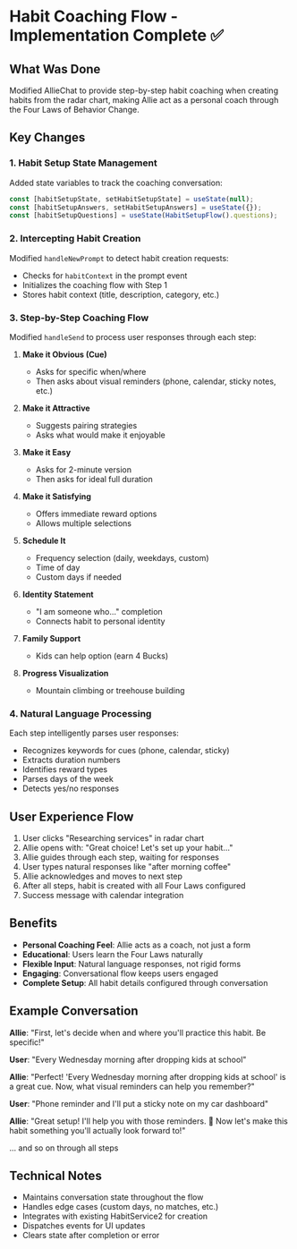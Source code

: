 # Habit Coaching Flow - Implementation Complete ✅

## What Was Done

Modified AllieChat to provide step-by-step habit coaching when creating habits from the radar chart, making Allie act as a personal coach through the Four Laws of Behavior Change.

## Key Changes

### 1. **Habit Setup State Management**
Added state variables to track the coaching conversation:
```javascript
const [habitSetupState, setHabitSetupState] = useState(null);
const [habitSetupAnswers, setHabitSetupAnswers] = useState({});
const [habitSetupQuestions] = useState(HabitSetupFlow().questions);
```

### 2. **Intercepting Habit Creation**
Modified `handleNewPrompt` to detect habit creation requests:
- Checks for `habitContext` in the prompt event
- Initializes the coaching flow with Step 1
- Stores habit context (title, description, category, etc.)

### 3. **Step-by-Step Coaching Flow**
Modified `handleSend` to process user responses through each step:

1. **Make it Obvious (Cue)**
   - Asks for specific when/where
   - Then asks about visual reminders (phone, calendar, sticky notes, etc.)

2. **Make it Attractive**
   - Suggests pairing strategies
   - Asks what would make it enjoyable

3. **Make it Easy**
   - Asks for 2-minute version
   - Then asks for ideal full duration

4. **Make it Satisfying**
   - Offers immediate reward options
   - Allows multiple selections

5. **Schedule It**
   - Frequency selection (daily, weekdays, custom)
   - Time of day
   - Custom days if needed

6. **Identity Statement**
   - "I am someone who..." completion
   - Connects habit to personal identity

7. **Family Support**
   - Kids can help option (earn 4 Bucks)

8. **Progress Visualization**
   - Mountain climbing or treehouse building

### 4. **Natural Language Processing**
Each step intelligently parses user responses:
- Recognizes keywords for cues (phone, calendar, sticky)
- Extracts duration numbers
- Identifies reward types
- Parses days of the week
- Detects yes/no responses

## User Experience Flow

1. User clicks "Researching services" in radar chart
2. Allie opens with: "Great choice! Let's set up your habit..."
3. Allie guides through each step, waiting for responses
4. User types natural responses like "after morning coffee"
5. Allie acknowledges and moves to next step
6. After all steps, habit is created with all Four Laws configured
7. Success message with calendar integration

## Benefits

- **Personal Coaching Feel**: Allie acts as a coach, not just a form
- **Educational**: Users learn the Four Laws naturally
- **Flexible Input**: Natural language responses, not rigid forms
- **Engaging**: Conversational flow keeps users engaged
- **Complete Setup**: All habit details configured through conversation

## Example Conversation

**Allie**: "First, let's decide when and where you'll practice this habit. Be specific!"

**User**: "Every Wednesday morning after dropping kids at school"

**Allie**: "Perfect! 'Every Wednesday morning after dropping kids at school' is a great cue. Now, what visual reminders can help you remember?"

**User**: "Phone reminder and I'll put a sticky note on my car dashboard"

**Allie**: "Great setup! I'll help you with those reminders. 🎯 Now let's make this habit something you'll actually look forward to!"

... and so on through all steps

## Technical Notes

- Maintains conversation state throughout the flow
- Handles edge cases (custom days, no matches, etc.)
- Integrates with existing HabitService2 for creation
- Dispatches events for UI updates
- Clears state after completion or error